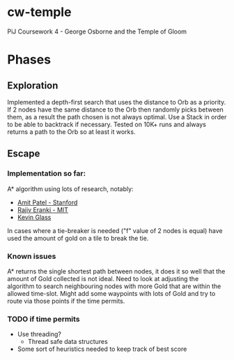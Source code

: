 # cw-temple
PiJ Coursework 4 - George Osborne and the Temple of Gloom

# Phases

## Exploration
Implemented a depth-first search that uses the distance to Orb as a priority.
If 2 nodes have the same distance to the Orb then randomly picks between them,
as a result the path chosen is not always optimal.
Use a Stack in order to be able to backtrack if necessary.
Tested on 10K+ runs and always returns a path to the Orb so at least it works.

## Escape
### Implementation so far:
A* algorithm using lots of research, notably:
- [Amit Patel - Stanford](http://theory.stanford.edu/~amitp/GameProgramming/AStarComparison.html)
- [Rajiv Eranki - MIT](http://web.mit.edu/eranki/www/tutorials/search/)
- [Kevin Glass](http://www.cokeandcode.com/main/tutorials/path-finding/)

In cases where a tie-breaker is needed ("f" value of 2 nodes is equal) have used the 
amount of gold on a tile to break the tie.

### Known issues
A* returns the single shortest path between nodes, it does it so well that the amount of Gold 
collected is not ideal.
Need to look at adjusting the algorithm to search neighbouring nodes with more Gold that are
within the allowed time-slot.
Might add some waypoints with lots of Gold and try to route via those points if the time permits. 

### TODO if time permits
- Use threading?
    - Thread safe data structures
- Some sort of heuristics needed to keep track of best score